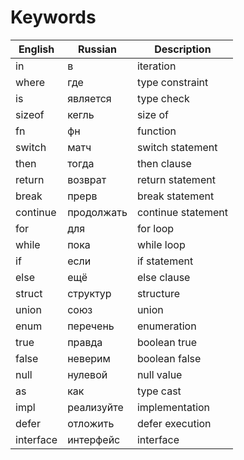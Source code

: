 # Keywords

| English    | Russian       | Description        |
|------------|---------------|--------------------|
| in         | в             | iteration          |
| where      | где           | type constraint    |
| is         | является      | type check         |
| sizeof     | кегль         | size of            |
| fn         | фн            | function           |
| switch     | матч          | switch statement   |
| then       | тогда         | then clause        |
| return     | возврат       | return statement   |
| break      | прерв         | break statement    |
| continue   | продолжать    | continue statement |
| for        | для           | for loop           |
| while      | пока          | while loop         |
| if         | если          | if statement       |
| else       | ещё           | else clause        |
| struct     | структур      | structure          |
| union      | союз          | union              |
| enum       | перечень      | enumeration        |
| true       | правда        | boolean true       |
| false      | неверим       | boolean false      |
| null       | нулевой       | null value         |
| as         | как           | type cast          |
| impl       | реализуйте    | implementation     |
| defer      | отложить      | defer execution    |
| interface  | интерфейс     | interface          |